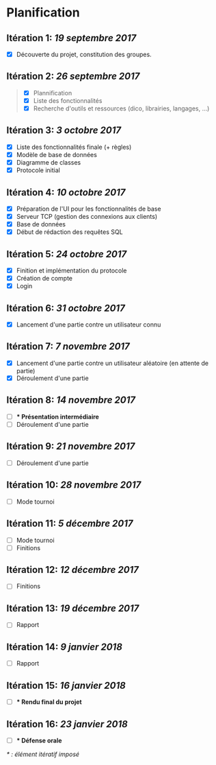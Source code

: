 # Planification

## Itération 1: *19 septembre 2017*
- [x] Découverte du projet, constitution des groupes.

## Itération 2: *26 septembre 2017*
> - [x] Plannification
> - [x] Liste des fonctionnalités
> - [x] Recherche d'outils et ressources (dico, librairies, langages, ...)

## Itération 3: *3 octobre 2017*
- [x] Liste des fonctionnalités finale (+ règles)
- [x] Modèle de base de données
- [x] Diagramme de classes
- [x] Protocole initial

## Itération 4: *10 octobre 2017*
- [x] Préparation de l'UI pour les fonctionnalités de base
- [x] Serveur TCP (gestion des connexions aux clients)
- [x] Base de données
- [x] Début de rédaction des requêtes SQL

## Itération 5: *24 octobre 2017*
- [x] Finition et implémentation du protocole
- [x] Création de compte
- [x] Login

## Itération 6: *31 octobre 2017*
- [x] Lancement d'une partie contre un utilisateur connu

## Itération 7: *7 novembre 2017*
- [x] Lancement d'une partie contre un utilisateur aléatoire (en attente de partie)
- [x] Déroulement d'une partie

## Itération 8: *14 novembre 2017*
- [ ] **\* Présentation intermédiaire**
- [ ] Déroulement d'une partie

## Itération 9: *21 novembre 2017*
- [ ] Déroulement d'une partie

## Itération 10: *28 novembre 2017*
- [ ] Mode tournoi

## Itération 11: *5 décembre 2017*
- [ ] Mode tournoi
- [ ] Finitions

## Itération 12: *12 décembre 2017*
- [ ] Finitions

## Itération 13: *19 décembre 2017*
- [ ] Rapport

## Itération 14: *9 janvier 2018*
- [ ] Rapport

## Itération 15: *16 janvier 2018*
- [ ] **\* Rendu final du projet**

## Itération 16: *23 janvier 2018*
- [ ] **\* Défense orale**


*\* : élément itératif imposé*
